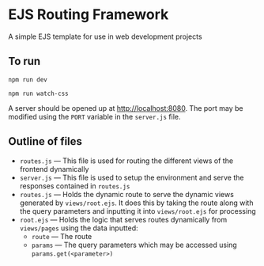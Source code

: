 # EJS Routing Framework

A simple EJS template for use in web development projects

## To run

```shell
npm run dev
```

```shell
npm run watch-css
```

A server should be opened up at [http://localhost:8080](http://127.0.0.1:8080).
The port may be modified using the `PORT` variable in the `server.js` file.

## Outline of files

- `routes.js` — This file is used for routing the different views of the frontend dynamically
- `server.js` — This file is used to setup the environment and serve the responses contained in `routes.js`
- `routes.js` — Holds the dynamic route to serve the dynamic views generated by `views/root.ejs`. It does this by taking the route along with the query parameters and inputting it into `views/root.ejs` for processing
- `root.ejs`  — Holds the logic that serves routes dynamically from `views/pages` using the data inputted:
  - `route` — The route
  - `params` — The query parameters which may be accessed using `params.get(<parameter>)`
